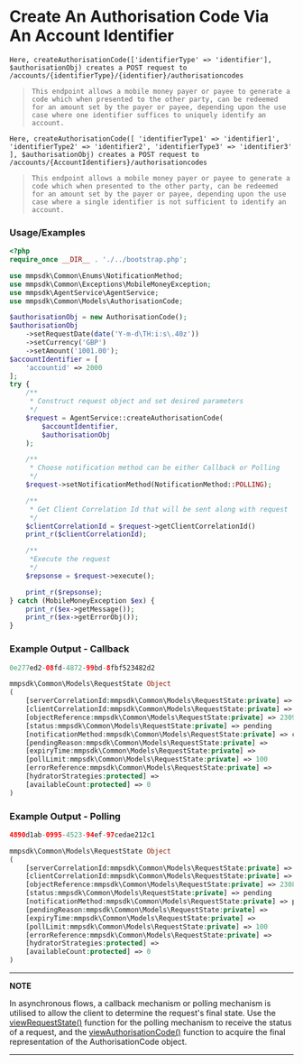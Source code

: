 # Create An Authorisation Code Via An Account Identifier

`Here, createAuthorisationCode(['identifierType' => 'identifier'], $authorisationObj) creates a POST request to /accounts/{identifierType}/{identifier}/authorisationcodes`

> `This endpoint allows a mobile money payer or payee to generate a code which when presented to the other party, can be redeemed for an amount set by the payer or payee, depending upon the use case where one identifier suffices to uniquely identify an account.`

`Here, createAuthorisationCode([ 'identifierType1' => 'identifier1', 'identifierType2' => 'identifier2', 'identifierType3' => 'identifier3' ], $authorisationObj) creates a POST request to /accounts/{AccountIdentifiers}/authorisationcodes`

> `This endpoint allows a mobile money payer or payee to generate a code which when presented to the other party, can be redeemed for an amount set by the payer or payee, depending upon the use case where a single identifier is not sufficient to identify an account.`

### Usage/Examples

```php
<?php
require_once __DIR__ . './../bootstrap.php';

use mmpsdk\Common\Enums\NotificationMethod;
use mmpsdk\Common\Exceptions\MobileMoneyException;
use mmpsdk\AgentService\AgentService;
use mmpsdk\Common\Models\AuthorisationCode;

$authorisationObj = new AuthorisationCode();
$authorisationObj
    ->setRequestDate(date('Y-m-d\TH:i:s\.40z'))
    ->setCurrency('GBP')
    ->setAmount('1001.00');
$accountIdentifier = [
    'accountid' => 2000
];
try {
    /**
     * Construct request object and set desired parameters
     */
    $request = AgentService::createAuthorisationCode(
        $accountIdentifier,
        $authorisationObj
    );

    /**
     * Choose notification method can be either Callback or Polling
     */
    $request->setNotificationMethod(NotificationMethod::POLLING);

    /**
     * Get Client Correlation Id that will be sent along with request
     */
    $clientCorrelationId = $request->getClientCorrelationId()
    print_r($clientCorrelationId);

    /**
     *Execute the request
     */
    $repsonse = $request->execute();

    print_r($repsonse);
} catch (MobileMoneyException $ex) {
    print_r($ex->getMessage());
    print_r($ex->getErrorObj());
}

```

### Example Output - Callback

```php
0e277ed2-08fd-4872-99bd-8fbf523482d2

mmpsdk\Common\Models\RequestState Object
(
    [serverCorrelationId:mmpsdk\Common\Models\RequestState:private] => 3eee90eb-ed25-459f-9653-71ea95c9c04a
    [clientCorrelationId:mmpsdk\Common\Models\RequestState:private] => 0e277ed2-08fd-4872-99bd-8fbf523482d2
    [objectReference:mmpsdk\Common\Models\RequestState:private] => 2309
    [status:mmpsdk\Common\Models\RequestState:private] => pending
    [notificationMethod:mmpsdk\Common\Models\RequestState:private] => callback
    [pendingReason:mmpsdk\Common\Models\RequestState:private] =>
    [expiryTime:mmpsdk\Common\Models\RequestState:private] =>
    [pollLimit:mmpsdk\Common\Models\RequestState:private] => 100
    [errorReference:mmpsdk\Common\Models\RequestState:private] =>
    [hydratorStrategies:protected] =>
    [availableCount:protected] => 0
)
```

### Example Output - Polling

```php
4890d1ab-0995-4523-94ef-97cedae212c1

mmpsdk\Common\Models\RequestState Object
(
    [serverCorrelationId:mmpsdk\Common\Models\RequestState:private] => 75659c6e-d48a-42d7-9355-ee4e2f3b5112
    [clientCorrelationId:mmpsdk\Common\Models\RequestState:private] => 4890d1ab-0995-4523-94ef-97cedae212c1
    [objectReference:mmpsdk\Common\Models\RequestState:private] => 2308
    [status:mmpsdk\Common\Models\RequestState:private] => pending
    [notificationMethod:mmpsdk\Common\Models\RequestState:private] => polling
    [pendingReason:mmpsdk\Common\Models\RequestState:private] =>
    [expiryTime:mmpsdk\Common\Models\RequestState:private] =>
    [pollLimit:mmpsdk\Common\Models\RequestState:private] => 100
    [errorReference:mmpsdk\Common\Models\RequestState:private] =>
    [hydratorStrategies:protected] =>
    [availableCount:protected] => 0
)
```

---

**NOTE**

In asynchronous flows, a callback mechanism or polling mechanism is utilised to allow the client to determine the request's final state. Use the [viewRequestState()](viewRequestState.Readme.md) function for the polling mechanism to receive the status of a request, and the [viewAuthorisationCode()](viewAuthorisationCode.Readme.md) function to acquire the final representation of the AuthorisationCode object.

---
